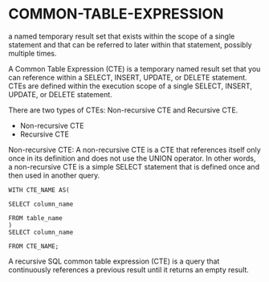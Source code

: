 # COMMON-TABLE-EXPRESSION
a named temporary result set that exists within the scope of a single statement and that can be referred to later within that statement, possibly multiple times.

A Common Table Expression (CTE) is a temporary named result set that you can reference within a SELECT, INSERT, UPDATE, or DELETE statement. CTEs are defined within the execution scope of a single SELECT, INSERT, UPDATE, or DELETE statement.

There are two types of CTEs: Non-recursive CTE and Recursive CTE.

* Non-recursive CTE
* Recursive CTE 

Non-recursive CTE:
A non-recursive CTE is a CTE that references itself only once in its definition and does not use the UNION operator. In other words, a non-recursive CTE is a simple SELECT statement that is defined once and then used in another query.

```
WITH CTE_NAME AS(

SELECT column_name

FROM table_name
)
SELECT column_name

FROM CTE_NAME;
```
A recursive SQL common table expression (CTE) is a query that continuously references a previous result until it returns an empty result.
